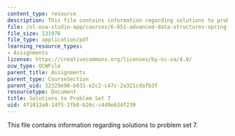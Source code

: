 ```yaml
---
content_type: resource
description: This file contains information regarding solutions to problem set 7.
file: /ol-ocw-studio-app/courses/6-851-advanced-data-structures-spring-2012/4f1013a914f52fb8b26cc449e634f239_MIT6_851S12_ps7sol.pdf
file_size: 131976
file_type: application/pdf
learning_resource_types:
- Assignments
license: https://creativecommons.org/licenses/by-nc-sa/4.0/
ocw_type: OCWFile
parent_title: Assignments
parent_type: CourseSection
parent_uid: 32329e90-b031-e2c2-c47c-2a321cdafb3f
resourcetype: Document
title: Solutions to Problem Set 7
uid: 4f1013a9-14f5-2fb8-b26c-c449e634f239
---
```

This file contains information regarding solutions to problem set 7.